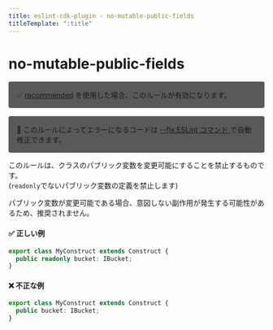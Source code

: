 ```yaml
---
title: eslint-cdk-plugin - no-mutable-public-fields
titleTemplate: ":title"
---
```


# no-mutable-public-fields

<div style="margin-top: 16px; background-color: #595959; padding: 16px; border-radius: 4px;">
    ✅ <a href="https://eslint-cdk-plugin.dev/rules/#recommended-rules">recommended</a>
  を使用した場合、このルールが有効になります。
</div>
<div style="margin-top: 16px; background-color: #595959; padding: 16px; border-radius: 4px;">
  🔧 このルールによってエラーになるコードは
  <a href="https://eslint.org/docs/latest/use/command-line-interface#--fix">
    --fix ESLint コマンド
  </a>
  で自動修正できます。
</div>

このルールは、クラスのパブリック変数を変更可能にすることを禁止するものです。  
(`readonly`でないパブリック変数の定義を禁止します)

パブリック変数が変更可能である場合、意図しない副作用が発生する可能性があるため、推奨されません。

#### ✅ 正しい例

```ts
export class MyConstruct extends Construct {
  public readonly bucket: IBucket;
}
```

#### ❌ 不正な例

```ts
export class MyConstruct extends Construct {
  public bucket: IBucket;
}
```
